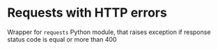 # Requests with HTTP errors
Wrapper for `requests` Python module, that raises exception if response status code is equal or more than 400